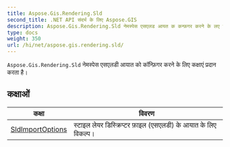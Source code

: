 ```yaml
---
title: Aspose.Gis.Rendering.Sld
second_title: .NET API संदर्भ के लिए Aspose.GIS
description: Aspose.Gis.Rendering.Sld नेमस्पेस एसएलड आयत क कन्फ़गर करने के लए कक्षएं प्रदन करत है
type: docs
weight: 350
url: /hi/net/aspose.gis.rendering.sld/
---
```

`Aspose.Gis.Rendering.Sld` नेमस्पेस एसएलडी आयात को कॉन्फ़िगर करने के लिए कक्षाएं प्रदान करता है।

## कक्षाओं

| कक्षा | विवरण |
| --- | --- |
| [SldImportOptions](./sldimportoptions/) | स्टाइल लेयर डिस्क्रिप्टर फ़ाइल (एसएलडी) के आयात के लिए विकल्प। |


